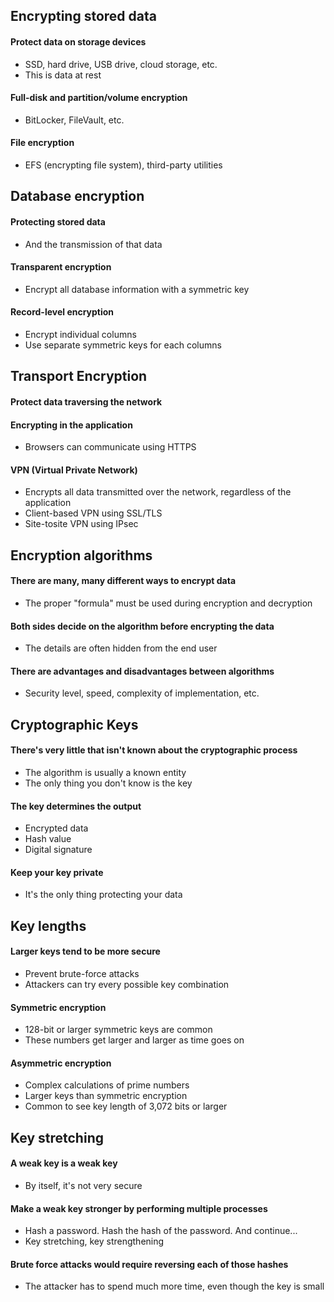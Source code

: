 ## Encrypting stored data
#### Protect data on storage devices
- SSD, hard drive, USB drive, cloud storage, etc.
- This is data at rest
#### Full-disk and partition/volume encryption
- BitLocker, FileVault, etc.
#### File encryption
- EFS (encrypting file system), third-party utilities


## Database encryption
#### Protecting stored data
- And the transmission of that data
#### Transparent encryption
- Encrypt all database information with a symmetric key
#### Record-level encryption
- Encrypt individual columns
- Use separate symmetric keys for each columns


## Transport Encryption
#### Protect data traversing the network

#### Encrypting in the application
- Browsers can communicate using HTTPS
#### VPN (Virtual Private Network)
- Encrypts all data transmitted over the network, regardless of the application
- Client-based VPN using SSL/TLS
- Site-tosite VPN using IPsec


## Encryption algorithms
#### There are many, many different ways to encrypt data
- The proper "formula" must be used during encryption and decryption
#### Both sides decide on the algorithm before encrypting the data
- The details are often hidden from the end user
#### There are advantages and disadvantages between algorithms
- Security level, speed, complexity of implementation, etc.


## Cryptographic Keys
#### There's very little that isn't known about the cryptographic process
- The algorithm is usually a known entity
- The only thing you don't know is the key
#### The key determines the output
- Encrypted data
- Hash value
- Digital signature
#### Keep your key private
- It's the only thing protecting your data


## Key lengths
#### Larger keys tend to be more secure
- Prevent brute-force attacks
- Attackers can try every possible key combination
#### Symmetric encryption
- 128-bit or larger symmetric keys are common
- These numbers get larger and larger as time goes on
#### Asymmetric encryption
- Complex calculations of prime numbers
- Larger keys than symmetric encryption
- Common to see key length of 3,072 bits or larger


## Key stretching
#### A weak key is a weak key
- By itself, it's not very secure
#### Make a weak key stronger by performing multiple processes
- Hash a password. Hash the hash of the password. And continue...
- Key stretching, key strengthening
#### Brute force attacks would require reversing each of those hashes
- The attacker has to spend much more time, even though the key is small

